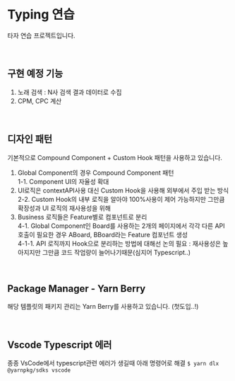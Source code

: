 # Typing 연습
타자 연습 프로젝트입니다.

<br/>

## 구현 예정 기능
1. 노래 검색 : N사 검색 결과 데이터로 수집
2. CPM, CPC 계산

<br/>

## 디자인 패턴
기본적으로 Compound Component + Custom Hook 패턴을 사용하고 있습니다.

1. Global Component의 경우 Compound Component 패턴     
1-1. Component UI의 자율성 확대     
2. UI로직은 contextAPI사용 대신 Custom Hook을 사용해 외부에서 주입 받는 방식    
2-2. Custom Hook의 내부 로직을 알아야 100%사용이 제어 가능하지만 그만큼 확장성과 UI 로직의 재사용성을 위해     
4. Business 로직들은 Feature별로 컴포넌트로 분리     
4-1. Global Component인 Board를 사용하는 2개의 페이지에서 각각 다른 API호출이 필요한 경우 ABoard, BBoard라는 Feature 컴포넌트 생성     
4-1-1. API 로직까지 Hook으로 분리하는 방법에 대해선 논의 필요 : 재사용성은 높아지지만 그만큼 코드 작업량이 늘어나기때문(심지어 Typescript..)    

<br/>

## Package Manager - Yarn Berry
해당 템플릿의 패키지 관리는 Yarn Berry를 사용하고 있습니다. (첫도입..!)

<br/>

## Vscode Typescript 에러
종종 VsCode에서 typescript관련 에러가 생길때 아래 명령어로 해결
`$ yarn dlx @yarnpkg/sdks vscode`
